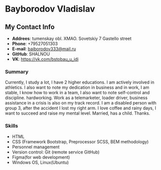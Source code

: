 # Bayborodov Vladislav #

## My Contact Info ##

* __Addrees__: tumenskay obl. XMAO. Sovetskiy 7 Gastello street 
* __Phone__: +79527051303
* __E-mail__: baiborodov333@mail.ru
* __GitHub__: SHALNOU
* __VK__: https://vk.com/bstobau_u_idi

### Summary ###

Currently, I study a lot, I have 2 higher educations. I am actively involved in athletics. I also want to note my dedication in business and in work, I am stable, I know how to work in a team, I also want to note self-control and discipline. hardworking. Work as a telemarketer, loader driver, business assistance in a crisis is also on my track record. I am a disabled person with group 3, after the accident I lost my right arm. I love coffee and rainy days, I want to succeed and raise my mental level. Married, has a child. Thanks.

### Skills ###

* HTML
* CSS (Framework Bootstrap, Preprocessor SCSS, BEM methodology)
* Personnel management
* Version control: Git (remote service GitHub)
* Figma(for web development)
* Windows OS, Linux(Ubuntu)
